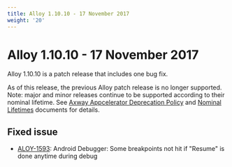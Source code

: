 ```yaml
---
title: Alloy 1.10.10 - 17 November 2017
weight: '20'
---
```


# Alloy 1.10.10 - 17 November 2017

Alloy 1.10.10 is a patch release that includes one bug fix.

As of this release, the previous Alloy patch release is no longer supported. Note: major and minor releases continue to be supported according to their nominal lifetime. See [Axway Appcelerator Deprecation Policy](/guide/AMPLIFY_Appcelerator_Services_Overview/Axway_Appcelerator_Deprecation_Policy/) and [Nominal Lifetimes](/guide/AMPLIFY_Appcelerator_Services_Overview/Axway_Appcelerator_Product_Lifecycle/#nominal-lifetimes) documents for details.

## Fixed issue

* [ALOY-1593](https://jira.appcelerator.org/browse/ALOY-1593): Android Debugger: Some breakpoints not hit if "Resume" is done anytime during debug
